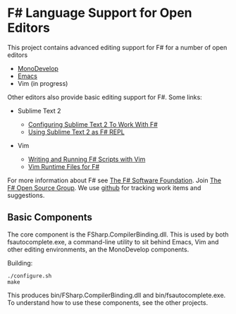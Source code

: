 # F# Language Support for Open Editors

This project contains advanced editing support for F# for a number of open editors
* [MonoDevelop](monodevelop/README.md)
* [Emacs](emacs/README.md)
* Vim (in progress)

Other editors also provide basic editing support for F#. Some links:

* Sublime Text 2
  * [Configuring Sublime Text 2 To Work With F#](http://onor.io/2012/01/26/configuring-sublime-text-2-to-work-with-fsharp/)
  * [Using Sublime Text 2 as F# REPL](http://blog.kulman.sk/using-sublime-text-2-as-f-repl/)

* Vim
  * [Writing and Running F# Scripts with Vim](http://juliankay.com/development/writing-and-running-f-scripts-with-vim/)
  * [Vim Runtime Files for F#](https://github.com/kongo2002/fsharp-vim)

For more information about F# see [The F# Software Foundation](http://fsharp.org). Join [The F# Open Source Group](http://fsharp.github.com). We use [github](https://github.com/fsharp/fsharpbinding) for tracking work items and suggestions.

## Basic Components

The core component is the FSharp.CompilerBinding.dll. This is used by both fsautocomplete.exe, a command-line utility to sit behind Emacs, Vim and other editing environments, an the MonoDevelop components.

Building:

	./configure.sh
	make

This produces bin/FSharp.CompilerBinding.dll and bin/fsautocomplete.exe. To understand how to use these components, see the other projects.

